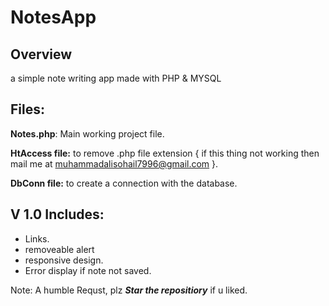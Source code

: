 # NotesApp

## Overview
a simple note writing app made with PHP &amp; MYSQL

## Files:
**Notes.php**: Main working project file.

**HtAccess file:** to remove .php file extension { if this thing not working then mail me at muhammadalisohail7996@gmail.com }.

**DbConn file:** to create a connection with the database.

## V 1.0 Includes:

- Links.
- removeable alert 
- responsive design.
- Error display if note not saved.

Note: A humble Requst, plz _**Star the repositiory**_ if u liked.
